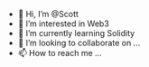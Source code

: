 - 👋 Hi, I’m @Scott
- 👀 I’m interested in Web3
- 🌱 I’m currently learning Solidity
- 💞️ I’m looking to collaborate on ...
- 📫 How to reach me ...

<!---
joseph3559/joseph3559 is a ✨ special ✨ repository because its `README.md` (this file) appears on your GitHub profile.
You can click the Preview link to take a look at your changes.
--->
